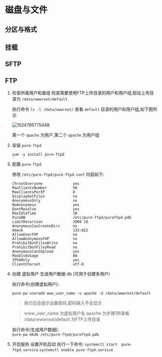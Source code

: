 # 磁盘与文件

## 分区与格式

## 挂载

## SFTP

## FTP

1. 检查所属用户和属组
    检查需要使用FTP上传目录的用户和用户组,假设上传目录为 `/data/wwwroot/default` 

    执行命令  `ls -l /data/wwwroot/`  查看  `default`  目录的用户和用户组,如下图所示

    ![1524795775448](http://libs.websoft9.com/Websoft9/DocsPicture/zh/lamp/ftp-install-websoft9.png)

    第一个 `apache` 为用户,第二个 `apache` 为用户组

2. 安装  `pure-ftpd`

    `yum -y install pure-ftpd`

3. 配置 `pure-ftpd`

    修改 `/etc/pure-ftpd/pure-ftpd.conf`  内容如下:

    ```
    ChrootEveryone              yes
    MaxClientsNumber            50
    MaxClientsPerIP             8
    DisplayDotFiles             no
    AnonymousOnly               no
    NoAnonymous                 yes
    DontResolve                 yes
    MaxIdleTime                 10
    PureDB                      /etc/pure-ftpd/pureftpd.pdb
    LimitRecursion              2000 10
    AnonymousCanCreateDirs      no
    Umask                       133:022
    AllowUserFXP                no
    AllowAnonymousFXP           no
    ProhibitDotFilesWrite       no
    ProhibitDotFilesRead        no
    AnonymousCantUpload         yes
    MaxDiskUsage                80
    IPV4Only                    yes
    ClientCharset               utf-8
    ```

4. 创建 虚拟用户 生成用户数据 db (可用于创建多用户)

    执行命令(创建虚拟用户): 

     `pure-pw useradd www_user_name -u apache -d /data/wwwroot/default`  

    > 执行后会提示设置密码,密码输入不会显示

    > www_user_name 为虚拟用户名  apache 为步骤1所查看 /data/wwwroot/default 为FTP上传目录

     执行命令(生成用户数据):  
     `pure-pw mkdb /etc/pure-ftpd/pureftpd.pdb`

5. 开启服务 设置开机启动
    执行一下命令:
    `systemctl start  pure-ftpd.service`
    `systemctl enable pure-ftpd.service`